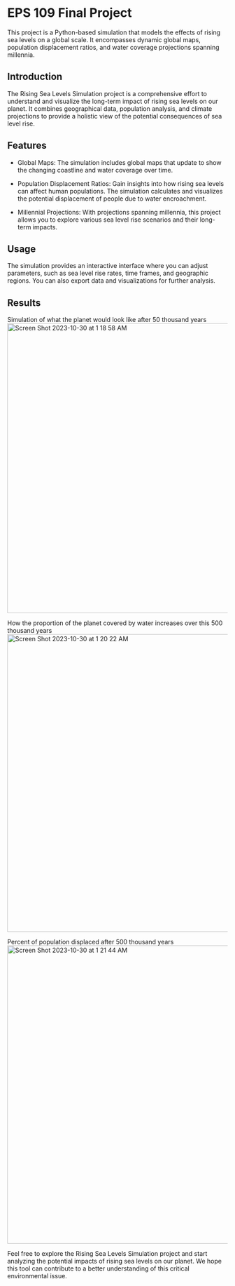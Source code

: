 # EPS 109 Final Project

This project is a Python-based simulation that models the effects of rising sea levels on a global scale. It encompasses dynamic global maps, population displacement ratios, and water coverage projections spanning millennia.

## Introduction
The Rising Sea Levels Simulation project is a comprehensive effort to understand and visualize the long-term impact of rising sea levels on our planet. It combines geographical data, population analysis, and climate projections to provide a holistic view of the potential consequences of sea level rise.

## Features
- Global Maps: The simulation includes global maps that update to show the changing coastline and water coverage over time.

- Population Displacement Ratios: Gain insights into how rising sea levels can affect human populations. The simulation calculates and visualizes the potential displacement of people due to water encroachment.

- Millennial Projections: With projections spanning millennia, this project allows you to explore various sea level rise scenarios and their long-term impacts.

## Usage
The simulation provides an interactive interface where you can adjust parameters, such as sea level rise rates, time frames, and geographic regions. You can also export data and visualizations for further analysis.

## Results
Simulation of what the planet would look like after 50 thousand years
<img width="661" alt="Screen Shot 2023-10-30 at 1 18 58 AM" src="https://github.com/vika-stukalova/eps109finalproject/assets/90108074/91be4bc1-5a61-4b71-ae52-1b05bd64cb81">

How the proportion of the planet covered by water increases over this 500 thousand years
<img width="679" alt="Screen Shot 2023-10-30 at 1 20 22 AM" src="https://github.com/vika-stukalova/eps109finalproject/assets/90108074/9578646e-e5f1-437f-976c-957f7cfb272b">

Percent of population displaced after 500 thousand years
<img width="680" alt="Screen Shot 2023-10-30 at 1 21 44 AM" src="https://github.com/vika-stukalova/eps109finalproject/assets/90108074/1c366652-f403-4756-ad25-d76a62993fdd">


Feel free to explore the Rising Sea Levels Simulation project and start analyzing the potential impacts of rising sea levels on our planet. We hope this tool can contribute to a better understanding of this critical environmental issue.
